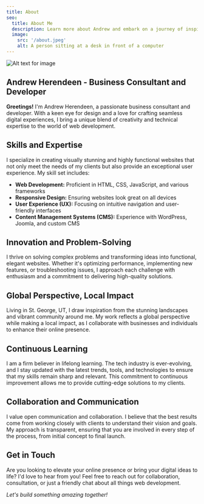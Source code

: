 ```yaml
---
title: About
seo:
  title: About Me
  description: Learn more about Andrew and embark on a journey of inspiration and shared experiences.
  image:
    src: '/about.jpeg'
    alt: A person sitting at a desk in front of a computer
---
```


![Alt text for image](/about.jpeg)

## Andrew Herendeen - Business Consultant and Developer

**Greetings!** I'm Andrew Herendeen, a passionate business consultant and developer. With a keen eye for design and a love for crafting seamless digital experiences, I bring a unique blend of creativity and technical expertise to the world of web development.

## Skills and Expertise

I specialize in creating visually stunning and highly functional websites that not only meet the needs of my clients but also provide an exceptional user experience. My skill set includes:
- **Web Development:** Proficient in HTML, CSS, JavaScript, and various frameworks
- **Responsive Design:** Ensuring websites look great on all devices
- **User Experience (UX):** Focusing on intuitive navigation and user-friendly interfaces
- **Content Management Systems (CMS):** Experience with WordPress, Joomla, and custom CMS

## Innovation and Problem-Solving

I thrive on solving complex problems and transforming ideas into functional, elegant websites. Whether it's optimizing performance, implementing new features, or troubleshooting issues, I approach each challenge with enthusiasm and a commitment to delivering high-quality solutions.

## Global Perspective, Local Impact

Living in St. George, UT, I draw inspiration from the stunning landscapes and vibrant community around me. My work reflects a global perspective while making a local impact, as I collaborate with businesses and individuals to enhance their online presence.

## Continuous Learning

I am a firm believer in lifelong learning. The tech industry is ever-evolving, and I stay updated with the latest trends, tools, and technologies to ensure that my skills remain sharp and relevant. This commitment to continuous improvement allows me to provide cutting-edge solutions to my clients.

## Collaboration and Communication

I value open communication and collaboration. I believe that the best results come from working closely with clients to understand their vision and goals. My approach is transparent, ensuring that you are involved in every step of the process, from initial concept to final launch.

## Get in Touch

Are you looking to elevate your online presence or bring your digital ideas to life? I'd love to hear from you! Feel free to reach out for collaboration, consultation, or just a friendly chat about all things web development.

_Let's build something amazing together!_
